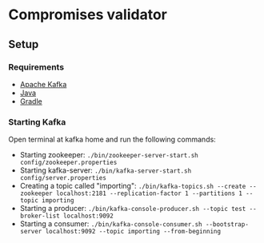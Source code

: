 # Compromises validator

## Setup

### Requirements

- [Apache Kafka](https://kafka.apache.org/downloads)
- [Java](https://www.oracle.com/technetwork/java/javase/downloads/jdk8-downloads-2133151.html)
- [Gradle](https://gradle.org/)

### Starting Kafka

Open terminal at kafka home and run the following commands:

 - Starting zookeeper: `./bin/zookeeper-server-start.sh config/zookeeper.properties`
 - Starting kafka-server: `./bin/kafka-server-start.sh config/server.properties`
 - Creating a topic called "importing": `./bin/kafka-topics.sh --create --zookeeper localhost:2181 --replication-factor 1 --partitions 1 --topic importing`
 - Starting a producer: `./bin/kafka-console-producer.sh --topic test --broker-list localhost:9092`
 - Starting a consumer: `./bin/kafka-console-consumer.sh --bootstrap-server localhost:9092 --topic importing --from-beginning`
 
